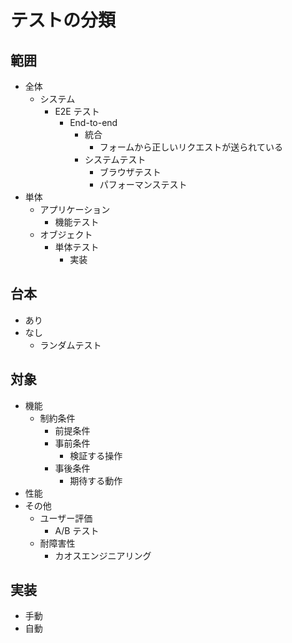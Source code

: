 # テストの分類

## 範囲

- 全体
  - システム
    - E2E テスト
      - End-to-end
        - 統合
          - フォームから正しいリクエストが送られている
        - システムテスト
          - ブラウザテスト
          - パフォーマンステスト
- 単体
  - アプリケーション
    - 機能テスト
  - オブジェクト
    - 単体テスト
      - 実装

## 台本

- あり
- なし
  - ランダムテスト

## 対象

- 機能
  - 制約条件
    - 前提条件
    - 事前条件
      - 検証する操作
    - 事後条件
      - 期待する動作
- 性能
- その他
  - ユーザー評価
    - A/B テスト
  - 耐障害性
    - カオスエンジニアリング

## 実装

- 手動
- 自動
